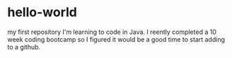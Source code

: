 # hello-world
my first repository
I'm learning to code in Java. I reently completed a 10 week coding bootcamp so I figured it would be a good time to start adding to a github. 
